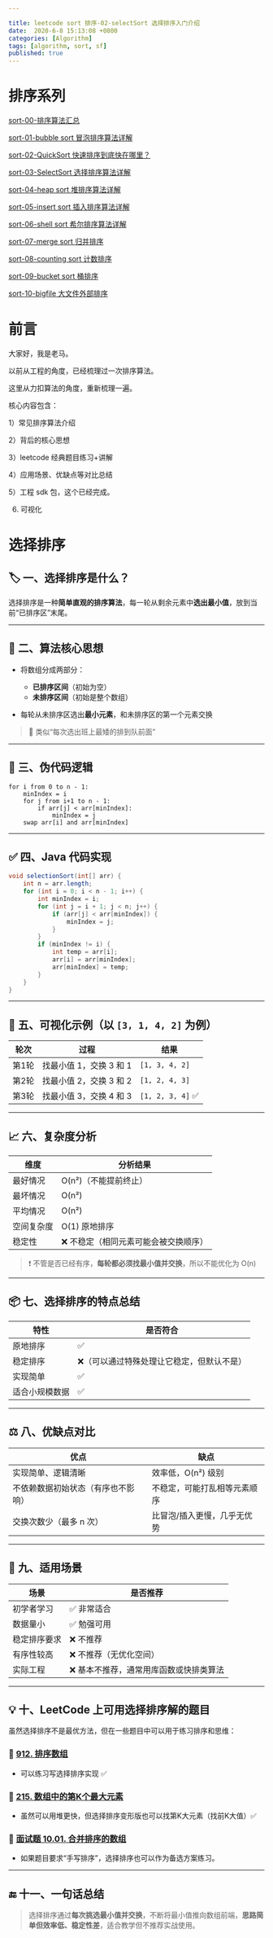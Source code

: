 ```yaml
---

title: leetcode sort 排序-02-selectSort 选择排序入门介绍
date:  2020-6-8 15:13:08 +0800
categories: [Algorithm]
tags: [algorithm, sort, sf]
published: true
---
```


# 排序系列

[sort-00-排序算法汇总](https://houbb.github.io/2016/07/14/sort-00-overview-sort)

[sort-01-bubble sort 冒泡排序算法详解](https://houbb.github.io/2016/07/14/sort-01-bubble-sort)

[sort-02-QuickSort 快速排序到底快在哪里？](https://houbb.github.io/2016/07/14/sort-02-quick-sort)

[sort-03-SelectSort 选择排序算法详解](https://houbb.github.io/2016/07/14/sort-03-select-sort)

[sort-04-heap sort 堆排序算法详解](https://houbb.github.io/2016/07/14/sort-04-heap-sort)

[sort-05-insert sort 插入排序算法详解](https://houbb.github.io/2016/07/14/sort-05-insert-sort)

[sort-06-shell sort 希尔排序算法详解](https://houbb.github.io/2016/07/14/sort-06-shell-sort)

[sort-07-merge sort 归并排序](https://houbb.github.io/2016/07/14/sort-07-merge-sort)

[sort-08-counting sort 计数排序](https://houbb.github.io/2016/07/14/sort-08-counting-sort)

[sort-09-bucket sort 桶排序](https://houbb.github.io/2016/07/14/sort-09-bucket-sort)

[sort-10-bigfile 大文件外部排序](https://houbb.github.io/2016/07/14/sort-10-bigfile-sort)

# 前言

大家好，我是老马。

以前从工程的角度，已经梳理过一次排序算法。

这里从力扣算法的角度，重新梳理一遍。

核心内容包含：

1）常见排序算法介绍

2）背后的核心思想

3）leetcode 经典题目练习+讲解

4）应用场景、优缺点等对比总结

5）工程 sdk 包，这个已经完成。

6) 可视化

# 选择排序

## 🏷️ 一、选择排序是什么？

选择排序是一种**简单直观的排序算法**，每一轮从剩余元素中**选出最小值**，放到当前“已排序区”末尾。

---

## 🔧 二、算法核心思想

* 将数组分成两部分：

  * **已排序区间**（初始为空）
  * **未排序区间**（初始是整个数组）
* 每轮从未排序区选出**最小元素**，和未排序区的第一个元素交换

> 📌 类似“每次选出班上最矮的排到队前面”

---

## 🧠 三、伪代码逻辑

```text
for i from 0 to n - 1:
    minIndex = i
    for j from i+1 to n - 1:
        if arr[j] < arr[minIndex]:
            minIndex = j
    swap arr[i] and arr[minIndex]
```

---

## ✅ 四、Java 代码实现

```java
void selectionSort(int[] arr) {
    int n = arr.length;
    for (int i = 0; i < n - 1; i++) {
        int minIndex = i;
        for (int j = i + 1; j < n; j++) {
            if (arr[j] < arr[minIndex]) {
                minIndex = j;
            }
        }
        if (minIndex != i) {
            int temp = arr[i];
            arr[i] = arr[minIndex];
            arr[minIndex] = temp;
        }
    }
}
```

---

## 🎨 五、可视化示例（以 `[3, 1, 4, 2]` 为例）

| 轮次  | 过程              | 结果               |
| --- | --------------- | ---------------- |
| 第1轮 | 找最小值 1，交换 3 和 1 | `[1, 3, 4, 2]`   |
| 第2轮 | 找最小值 2，交换 3 和 2 | `[1, 2, 4, 3]`   |
| 第3轮 | 找最小值 3，交换 4 和 3 | `[1, 2, 3, 4]` ✅ |

---

## 📈 六、复杂度分析

| 维度    | 分析结果                |
| ----- | ------------------- |
| 最好情况  | O(n²)（不能提前终止）       |
| 最坏情况  | O(n²)               |
| 平均情况  | O(n²)               |
| 空间复杂度 | O(1) 原地排序           |
| 稳定性   | ❌ 不稳定（相同元素可能会被交换顺序） |

> ❗ 不管是否已经有序，**每轮都必须找最小值并交换**，所以不能优化为 O(n)

---

## 📦 七、选择排序的特点总结

| 特性      | 是否符合                  |
| ------- | --------------------- |
| 原地排序    | ✅                     |
| 稳定排序    | ❌（可以通过特殊处理让它稳定，但默认不是） |
| 实现简单    | ✅                     |
| 适合小规模数据 | ✅                     |

---

## ⚖️ 八、优缺点对比

| 优点                | 缺点             |
| ----------------- | -------------- |
| 实现简单、逻辑清晰         | 效率低，O(n²) 级别   |
| 不依赖数据初始状态（有序也不影响） | 不稳定，可能打乱相等元素顺序 |
| 交换次数少（最多 n 次）     | 比冒泡/插入更慢，几乎无优势 |

---

## 📌 九、适用场景

| 场景     | 是否推荐                 |
| ------ | -------------------- |
| 初学者学习  | ✅ 非常适合               |
| 数据量小   | ✅ 勉强可用               |
| 稳定排序要求 | ❌ 不推荐                |
| 有序性较高  | ❌ 不推荐（无优化空间）         |
| 实际工程   | ❌ 基本不推荐，通常用库函数或快排类算法 |

---

## 💡 十、LeetCode 上可用选择排序解的题目

虽然选择排序不是最优方法，但在一些题目中可以用于练习排序和思维：

### 🔹 [912. 排序数组](https://leetcode.cn/problems/sort-an-array/)

* 可以练习写选择排序实现 ✅

### 🔹 [215. 数组中的第K个最大元素](https://leetcode.cn/problems/kth-largest-element-in-an-array/)

* 虽然可以用堆更快，但选择排序变形版也可以找第K大元素（找前K大值）✅

### 🔹 [面试题 10.01. 合并排序的数组](https://leetcode.cn/problems/sorted-merge-lcci/)

* 如果题目要求“手写排序”，选择排序也可以作为备选方案练习。

---

## 🔚 十一、一句话总结

> 选择排序通过**每次挑选最小值并交换**，不断将最小值推向数组前端，**思路简单但效率低、稳定性差**，适合教学但不推荐实战使用。


